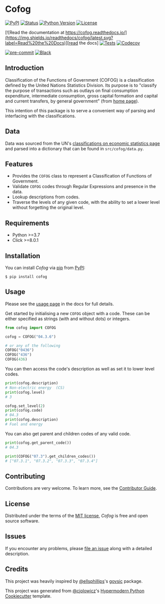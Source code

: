 # Cofog

[![PyPI](https://img.shields.io/pypi/v/cofog.svg)][pypi_]
[![Status](https://img.shields.io/pypi/status/cofog.svg)][status]
[![Python Version](https://img.shields.io/pypi/pyversions/cofog)][python version]
[![License](https://img.shields.io/pypi/l/cofog)][license]

[![Read the documentation at https://cofog.readthedocs.io/](https://img.shields.io/readthedocs/cofog/latest.svg?label=Read%20the%20Docs)][read the docs]
[![Tests](https://github.com/oliverjwroberts/cofog/workflows/Tests/badge.svg)][tests]
[![Codecov](https://codecov.io/gh/oliverjwroberts/cofog/branch/main/graph/badge.svg)][codecov]

[![pre-commit](https://img.shields.io/badge/pre--commit-enabled-brightgreen?logo=pre-commit&logoColor=white)][pre-commit]
[![Black](https://img.shields.io/badge/code%20style-black-000000.svg)][black]

[pypi_]: https://pypi.org/project/cofog/
[status]: https://pypi.org/project/cofog/
[python version]: https://pypi.org/project/cofog
[read the docs]: https://cofog.readthedocs.io/
[tests]: https://github.com/oliverjwroberts/cofog/actions?workflow=Tests
[codecov]: https://app.codecov.io/gh/oliverjwroberts/cofog
[pre-commit]: https://github.com/pre-commit/pre-commit
[black]: https://github.com/psf/black

## Introduction

Classification of the Functions of Government (COFOG) is a classification defined by the United Nations Statistics Division. Its purpose is to "classify the purpose of transactions such as outlays on final consumption expenditure, intermediate consumption, gross capital formation and capital and current transfers, by general government" (from [home page]).

This intention of this package is to serve a convenient way of parsing and interfacing with the classifications.

## Data

Data was sourced from the UN's [classifications on economic statistics page] and parsed into a dictionary that can be found in `src/cofog/data.py`.

## Features

- Provides the `COFOG` class to represent a Classification of Functions of Government.
- Validate `COFOG` codes through Regular Expressions and presence in the data.
- Lookup descriptions from codes.
- Traverse the levels of any given code, with the ability to set a lower level without forgetting the original level.

## Requirements

- Python >=3.7
- Click >=8.0.1

## Installation

You can install _Cofog_ via [pip] from [PyPI]:

```console
$ pip install cofog
```

## Usage

Please see the [usage page] in the docs for full details.

Get started by initialising a new `COFOG` object with a code. These can be either specified as strings (with and without dots) or integers.

```python
from cofog import COFOG

cofog = COFOG("04.3.6")

# or any of the following
COFOG("0436")
COFOG("436")
COFOG(436)
```

You can then access the code's description as well as set it to lower level codes.

```python
print(cofog.description)
# Non-electric energy  (CS)
print(cofog.level)
# 3

cofog.set_level(2)
print(cofog.code)
# 04.3
print(cofog.description)
# Fuel and energy
```

You can also get parent and children codes of any valid code.

```python
print(cofog.get_parent_code())
# 04.3

print(COFOG("07.3").get_children_codes())
# ["07.3.1", "07.3.2", "07.3.3", "07.3.4"]
```

## Contributing

Contributions are very welcome.
To learn more, see the [Contributor Guide].

## License

Distributed under the terms of the [MIT license][license],
_Cofog_ is free and open source software.

## Issues

If you encounter any problems,
please [file an issue] along with a detailed description.

## Credits

This project was heavily inspired by [@ellsphillips]'s [govsic] package.

This project was generated from [@cjolowicz]'s [Hypermodern Python Cookiecutter] template.

[home page]: https://unstats.un.org/unsd/classifications/Family/Detail/4
[classifications on economic statistics page]: https://unstats.un.org/unsd/classifications/Econ
[pip]: https://pip.pypa.io/
[pypi]: https://pypi.org/
[@ellsphillips]: https://github.com/ellsphillips
[govsic]: https://github.com/ellsphillips/govsic
[@cjolowicz]: https://github.com/cjolowicz
[hypermodern python cookiecutter]: https://github.com/cjolowicz/cookiecutter-hypermodern-python
[file an issue]: https://github.com/oliverjwroberts/cofog/issues

<!-- github-only -->

[usage page]: https://cofog.readthedocs.io/en/latest/usage.html
[contributor guide]: https://github.com/oliverjwroberts/cofog/blob/main/CONTRIBUTING.md
[license]: https://github.com/oliverjwroberts/cofog/blob/main/LICENSE
